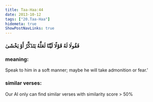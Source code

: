 ```yaml
---
title: Taa-Haa:44
date: 2013-10-12
tags: ["20.Taa-Haa"]
hidemeta: true 
ShowPostNavLinks: true 
---
```

### فَقُولَا لَهُ قَوْلًا لَيِّنًا لَعَلَّهُ يَتَذَكَّرُ أَوْ يَخْشَىٰ
### meaning: 
Speak to him in a soft manner; maybe he will take admonition or fear.’
### similar verses: 

Our AI only can find similar verses with similarity score > 50% 




